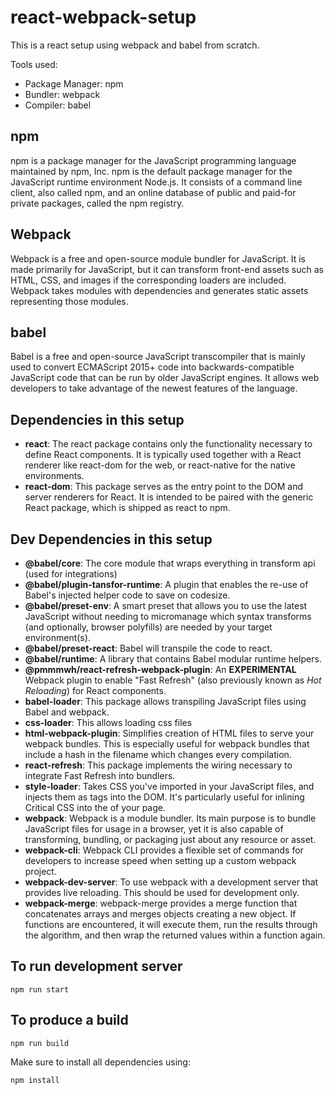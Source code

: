 # react-webpack-setup

This is a react setup using webpack and babel from scratch.

Tools used:
  - Package Manager: npm
  - Bundler: webpack
  - Compiler: babel
 
 ## npm
npm is a package manager for the JavaScript programming language maintained by npm, Inc. npm is the default package manager for the JavaScript runtime environment Node.js. It consists of a command line client, also called npm, and an online database of public and paid-for private packages, called the npm registry. 

## Webpack
Webpack is a free and open-source module bundler for JavaScript. It is made primarily for JavaScript, but it can transform front-end assets such as HTML, CSS, and images if the corresponding loaders are included. Webpack takes modules with dependencies and generates static assets representing those modules.

## babel
Babel is a free and open-source JavaScript transcompiler that is mainly used to convert ECMAScript 2015+ code into backwards-compatible JavaScript code that can be run by older JavaScript engines. It allows web developers to take advantage of the newest features of the language.

## Dependencies in this setup
- **react**: The react package contains only the functionality necessary to define React components. It is typically used together with a React renderer like react-dom for the web, or react-native for the native environments.
- **react-dom**: This package serves as the entry point to the DOM and server renderers for React. It is intended to be paired with the generic React package, which is shipped as react to npm.

## Dev Dependencies in this setup
- **@babel/core**: The core module that wraps everything in transform api (used for integrations)
- **@babel/plugin-tansfor-runtime**: A plugin that enables the re-use of Babel's injected helper code to save on codesize.
- **@babel/preset-env**: A smart preset that allows you to use the latest JavaScript without needing to micromanage which syntax transforms (and optionally, browser polyfills) are needed by your target environment(s).
- **@babel/preset-react**: Babel will transpile the code to react. 
- **@babel/runtime**: A library that contains Babel modular runtime helpers.
- **@pmmmwh/react-refresh-webpack-plugin**: An **EXPERIMENTAL** Webpack plugin to enable "Fast Refresh" (also previously known as _Hot Reloading_) for React components.
- **babel-loader**: This package allows transpiling JavaScript files using Babel and webpack.
- **css-loader**: This allows loading css files
- **html-webpack-plugin**: Simplifies creation of HTML files to serve your webpack bundles. This is especially useful for webpack bundles that include a hash in the filename which changes every compilation.
- **react-refresh**: This package implements the wiring necessary to integrate Fast Refresh into bundlers. 
- **style-loader**: Takes CSS you've imported in your JavaScript files, and injects them as <style></style> tags into the DOM. It's particularly useful for inlining Critical CSS into the <head> of your page.
- **webpack**: Webpack is a module bundler. Its main purpose is to bundle JavaScript files for usage in a browser, yet it is also capable of transforming, bundling, or packaging just about any resource or asset.
- **webpack-cli**: Webpack CLI provides a flexible set of commands for developers to increase speed when setting up a custom webpack project. 
- **webpack-dev-server**: To use webpack with a development server that provides live reloading. This should be used for development only.
- **webpack-merge**: webpack-merge provides a merge function that concatenates arrays and merges objects creating a new object. If functions are encountered, it will execute them, run the results through the algorithm, and then wrap the returned values within a function again.
  
 ## To run development server
  ```
  npm run start
  ```
  
  ## To produce a build
  ```
  npm run build
  ```
  Make sure to install all dependencies using:
  ```
  npm install
  ```
  

